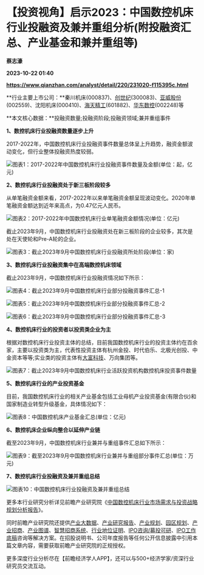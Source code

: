 # 【投资视角】启示2023：中国数控机床行业投融资及兼并重组分析(附投融资汇总、产业基金和兼并重组等)
**蔡志濠**

**2023-10-22 01:40**

**https://www.qianzhan.com/analyst/detail/220/231020-f115395c.html**

**行业主要上市公司：**秦川机床(000837)、[创世纪](https://stock.qianzhan.com/hs/zhengquan_300083.SZ.html)(300083)、[亚威股份](https://stock.qianzhan.com/hs/zhengquan_002559.SZ.html)(002559)、沈阳机床(000410)、[海天精工](https://stock.qianzhan.com/hs/zhengquan_601882.SH.html)(601882)、[华东数控](https://stock.qianzhan.com/hs/zhengquan_002248.SZ.html)(002248)等

**本文核心数据：**投融资数量;投融资阶段;投融资领域;兼并重组事件

**1、数控机床行业投融资数量逐步上升**

2017-2022年，中国数控机床行业投融资事件数量总体呈上升趋势，融资金额波动变化，但行业整体投融资热度较弱。

![图表1：2017-2022年中国数控机床行业投融资事件数量及金额(单位：起，亿元)](https://img3.qianzhan.com/news/202310/20/20231020-2f9f2a5a5d3b34f9.png)

**2、数控机床行业投融资处于新三板阶段较多**

从单笔融资金额来看，2017-2022年以来单笔融资金额呈现波动变化。2020年单笔融资金额达到近年来高点，为0.47亿元人民币。

![图表2：2017-2022年中国数控机床行业单笔融资金额情况(单位：亿元)](https://img3.qianzhan.com/news/202310/20/20231020-298dea4623ffa09c.png)

截止2023年9月，中国数控机床行业投融资处在新三板阶段的企业较多，其次是处在天使轮和Pre-A轮的企业。

![图表3：截止2023年9月中国数控机床行业投融资所处阶段(单位：家)](https://img3.qianzhan.com/news/202310/20/20231020-1f7cd5c77f26adba.png)

**3、数控机床行业投融资集中在高端数控机床领域**

截止2023年9月，中国数控机床行业投融资情况如下所示：

![图表4：截止2023年9月中国数控机床行业部分投融资事件汇总-1](https://img3.qianzhan.com/news/202310/20/20231020-3d18250c6e7ed2e8.png)

![图表5：截止2023年9月中国数控机床行业部分投融资事件汇总-2](https://img3.qianzhan.com/news/202310/20/20231020-f43b61eb41b805a4.png)

![图表6：截止2023年9月中国数控机床行业部分投融资事件汇总-3](https://img3.qianzhan.com/news/202310/20/20231020-33f89e095913abf9.png)

**4、数控机床行业的投资者以投资类企业为主**

根据对数控机床行业投资主体的总结，目前我国数控机床行业的投资主体约在百余家，主要以投资类为主，代表性投资主体有杭州金投、时代伯乐、北极光创投、中金资本等等;实业类的投资主体有[大富科技](https://stock.qianzhan.com/hs/zhengquan_300134.SZ.html)、万向集团等。

![图表7：截止2023年9月中国数控机床行业活跃投资机构数控机床投资事件数量](https://img3.qianzhan.com/news/202310/20/20231020-121e14b3f79ede24.png)

**5、数控机床行业的产业投资基金**

目前，我国数控机床行业的相关产业基金包括工业母机产业投资基金(有限合伙)和国家制造业转型升级基金，具体情况如下：

![图表8：中国数控机床产业基金汇总(单位：亿元)](https://img3.qianzhan.com/news/202310/20/20231020-ddfbcbf195da9692.png)

**6、数控机床企业纵向整合以延伸产业链**

截至2023年9月，中国数控机床行业兼并与重组事件汇总如下所示：

![图表9：截至2023年9月中国数控机床行业兼并与重组部分事件汇总(单位：万元)](https://img3.qianzhan.com/news/202310/20/20231020-d3ea5f0d027ffe7b.png)

**7、数控机床行业投融资及兼并重组总结**

![图表10：中国数控机床行业投融资及兼并重组总结](https://img3.qianzhan.com/news/202310/20/20231020-e4ca06a77668d5cd.png)

更多本行业研究分析详见前瞻产业研究院《[中国数控机床行业市场需求与投资战略规划分析报告](https://bg.qianzhan.com/report/detail/40f61fe321074fde.html)》。

同时前瞻产业研究院还提供[产业大数据](https://d.qianzhan.com/)、[产业研究报告](https://bg.qianzhan.com/report/hotlist/)、[产业规划](https://f.qianzhan.com/chanyeguihua2/)、[园区规划](https://f.qianzhan.com/yuanqu/)、[产业招商](https://f.qianzhan.com/chanyezhaoshang/)、[产业图谱](https://bg.qianzhan.com/report/lianglian/)、[智慧招商系统](https://z.qianzhan.com/)、[行业地位证明](https://bg.qianzhan.com/report/qyppcs)、[IPO咨询/募投可研](https://ipo.qianzhan.com/mutou/)、[IPO工作底稿](https://ipo.qianzhan.com/digao/)咨询等解决方案。在招股说明书、公司年度报告等任何公开信息披露中引用本篇文章内容，需要获取前瞻产业研究院的正规授权。

更多深度行业分析尽在【前瞻经济学人APP】，还可以与500+经济学家/资深行业研究员交流互动。